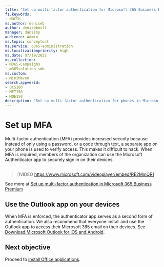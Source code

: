 ```yaml
---
title: "Set up multi-factor authentication for Microsoft 365 Business Premium"
f1.keywords:
- NOCSH
ms.author: deniseb
author: denisebmsft
manager: dansimp
audience: Admin
ms.topic: conceptual
ms.service: o365-administration
ms.localizationpriority: high
ms.date: 07/19/2022
ms.collection: 
- M365-Campaigns
- m365solution-smb
ms.custom:
- MiniMaven
search.appverid:
- BCS160
- MET150
- MOE150
description: "Set up multi-factor authentication for phones in Microsoft Business Premium. Increase your security by using Microsoft Business Premium's MFA features for your phone."
---
```


# Set up MFA

Multi-factor authentication (MFA) provides increased security because instead of only using a password, or a code through text, a separate app on your phone is used to verify access. This makes it difficult to hack. When MFA is required, members of the organization can use the Microsoft Authenticator app to securely sign in on their devices. <br/><br/>

> [!VIDEO https://www.microsoft.com/videoplayer/embed/RE2MmQR]

See more at [Set up multi-factor authentication in Microsoft 365 Business Premium](https://support.office.com/article/a32541df-079c-420d-9395-9d59354f7225)

## Use the Outlook app on your devices

When MFA is enforced, the authenticator app serves as a second form of authentication. We also recommend that everyone install and use the Outlook app to access their Microsoft 365 email on their devices. See [Download Microsoft Outlook for iOS and Android](https://www.microsoft.com/microsoft-365/outlook-mobile-for-android-and-ios).

## Next objective

Proceed to [install Office applications](m365bp-install-office-apps.md).
